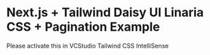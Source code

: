 # Next.js + Tailwind Daisy UI Linaria CSS + Pagination Example
Please activate this in VCStudio Tailwind CSS IntelliSense


